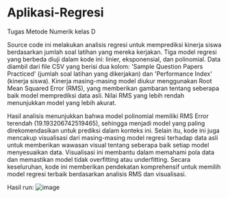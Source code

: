 # Aplikasi-Regresi
Tugas Metode Numerik kelas D

Source code ini melakukan analisis regresi untuk memprediksi kinerja siswa berdasarkan jumlah soal latihan yang mereka kerjakan. Tiga model regresi yang berbeda diuji dalam kode ini: linier, eksponensial, dan polinomial. Data diambil dari file CSV yang berisi dua kolom: 'Sample Question Papers Practiced' (jumlah soal latihan yang dikerjakan) dan 'Performance Index' (kinerja siswa). Kinerja masing-masing model diukur menggunakan Root Mean Squared Error (RMS), yang memberikan gambaran tentang seberapa baik model memprediksi data asli. Nilai RMS yang lebih rendah menunjukkan model yang lebih akurat.

Hasil analisis menunjukkan bahwa model polinomial memiliki RMS Error terendah (19.193206742519465), sehingga menjadi model yang paling direkomendasikan untuk prediksi dalam konteks ini. Selain itu, kode ini juga mencakup visualisasi dari masing-masing model regresi terhadap data asli untuk memberikan wawasan visual tentang seberapa baik setiap model menyesuaikan data. Visualisasi ini membantu dalam memahami pola data dan memastikan model tidak overfitting atau underfitting. Secara keseluruhan, kode ini memberikan pendekatan komprehensif untuk memilih model regresi terbaik berdasarkan analisis RMS dan visualisasi.


Hasil run:
![image](https://github.com/Faasky/Aplikasi-Regresi/assets/129671112/73e88802-9b36-448f-b5a3-b5345e4aa77f)

